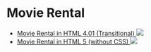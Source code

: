 # Movie Rental
<ul>
 <li>
      <a href="https://www.scs.ubbcluj.ro/~olir2781/lab1/html4/Lab01_4.html"> 
			  Movie Rental in HTML 4.01 (Transitional)
        <img src="https://user-images.githubusercontent.com/57533863/109656794-78024b00-7b6d-11eb-8968-8cf5c4d8dce2.png">
      </a>
</li>
  
<li>
      <a href="https://www.scs.ubbcluj.ro/~olir2781/lab1/html5/Lab01_5.html"> 
			  Movie Rental in HTML 5 (without CSS)
        <img src="https://user-images.githubusercontent.com/57533863/109657167-db8c7880-7b6d-11eb-95f5-6c08a1967ce8.png">
      </a>
</li>
</ul>
